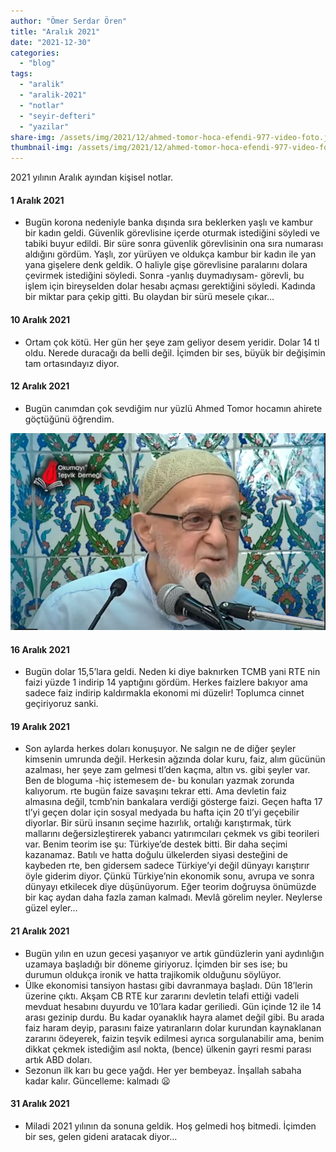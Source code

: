 ```yaml
---
author: "Ömer Serdar Ören"
title: "Aralık 2021"
date: "2021-12-30"
categories: 
  - "blog"
tags: 
  - "aralik"
  - "aralik-2021"
  - "notlar"
  - "seyir-defteri"
  - "yazilar"
share-img: /assets/img/2021/12/ahmed-tomor-hoca-efendi-977-video-foto.jpg
thumbnail-img: /assets/img/2021/12/ahmed-tomor-hoca-efendi-977-video-foto.jpg
---
```


2021 yılının Aralık ayından kişisel notlar.

#### 1 Aralık 2021

- Bugün korona nedeniyle banka dışında sıra beklerken yaşlı ve kambur bir kadın geldi. Güvenlik görevlisine içerde oturmak istediğini söyledi ve tabiki buyur edildi. Bir süre sonra güvenlik görevlisinin ona sıra numarası aldığını gördüm. Yaşlı, zor yürüyen ve oldukça kambur bir kadın ile yan yana gişelere denk geldik. O haliyle gişe görevlisine paralarını dolara çevirmek istediğini söyledi. Sonra -yanlış duymadıysam- görevli, bu işlem için bireyselden dolar hesabı açması gerektiğini söyledi. Kadında bir miktar para çekip gitti. Bu olaydan bir sürü mesele çıkar…

#### 10 Aralık 2021

- Ortam çok kötü. Her gün her şeye zam geliyor desem yeridir. Dolar 14 tl oldu. Nerede duracağı da belli değil. İçimden bir ses, büyük bir değişimin tam ortasındayız diyor.

#### 12 Aralık 2021

- Bugün canımdan çok sevdiğim nur yüzlü Ahmed Tomor hocamın ahirete göçtüğünü öğrendim.

![](/assets/img/2021/12/ahmed-tomor-hoca-efendi-977-video-foto.jpg)


#### 16 Aralık 2021

- Bugün dolar 15,5’lara geldi. Neden ki diye baknırken TCMB yani RTE nin faizi yüzde 1 indirip 14 yaptığını gördüm. Herkes faizlere bakıyor ama sadece faiz indirip kaldırmakla ekonomi mi düzelir! Toplumca cinnet geçiriyoruz sanki.

#### 19 Aralık 2021

- Son aylarda herkes doları konuşuyor. Ne salgın ne de diğer şeyler kimsenin umrunda değil. Herkesin ağzında dolar kuru, faiz, alım gücünün azalması, her şeye zam gelmesi tl’den kaçma, altın vs. gibi şeyler var. Ben de bloguma -hiç istemesem de- bu konuları yazmak zorunda kalıyorum. rte bugün faize savaşını tekrar etti. Ama devletin faiz almasına değil, tcmb’nin bankalara verdiği gösterge faizi. Geçen hafta 17 tl’yi geçen dolar için sosyal medyada bu hafta için 20 tl’yi geçebilir diyorlar. Bir sürü insanın seçime hazırlık, ortalığı karıştırmak, türk mallarını değersizleştirerek yabancı yatırımcıları çekmek vs gibi teorileri var. Benim teorim ise şu: Türkiye’de destek bitti. Bir daha seçimi kazanamaz. Batılı ve hatta doğulu ülkelerden siyasi desteğini de kaybeden rte, ben gidersem sadece Türkiye’yi değil dünyayı karıştırır öyle giderim diyor. Çünkü Türkiye’nin ekonomik sonu, avrupa ve sonra dünyayı etkilecek diye düşünüyorum. Eğer teorim doğruysa önümüzde bir kaç aydan daha fazla zaman kalmadı. Mevlâ görelim neyler. Neylerse güzel eyler…

#### 21 Aralık 2021

- Bugün yılın en uzun gecesi yaşanıyor ve artık gündüzlerin yani aydınlığın uzamaya başladığı bir döneme giriyoruz. İçimden bir ses ise; bu durumun oldukça ironik ve hatta trajikomik olduğunu söylüyor.
- Ülke ekonomisi tansiyon hastası gibi davranmaya başladı. Dün 18’lerin üzerine çıktı. Akşam CB RTE kur zararını devletin telafi ettiği vadeli mevduat hesabını duyurdu ve 10’lara kadar geriliedi. Gün içinde 12 ile 14 arası gezinip durdu. Bu kadar oyanaklık hayra alamet değil gibi. Bu arada faiz haram deyip, parasını faize yatıranların dolar kurundan kaynaklanan zararını ödeyerek, faizin teşvik edilmesi ayrıca sorgulanabilir ama, benim dikkat çekmek istediğim asıl nokta, (bence) ülkenin gayri resmi parası artık ABD doları.
- Sezonun ilk karı bu gece yağdı. Her yer bembeyaz. İnşallah sabaha kadar kalır. Güncelleme: kalmadı 😦

#### 31 Aralık 2021

- Miladi 2021 yılının da sonuna geldik. Hoş gelmedi hoş bitmedi. İçimden bir ses, gelen gideni aratacak diyor…
